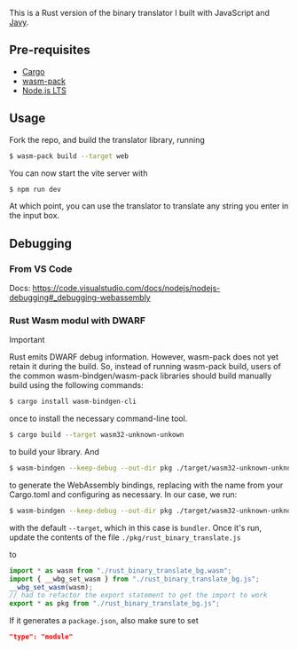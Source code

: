 This is a Rust version of the binary translator I built with JavaScript and [Javy](https://github.com/bytecodealliance/javy).

## Pre-requisites
- [Cargo](https://doc.rust-lang.org/cargo/getting-started/installation.html)
- [wasm-pack](https://github.com/rustwasm/wasm-pack)
- [Node.js LTS](https://nodejs.org/en)

## Usage

Fork the repo, and build the translator library, running
```bash
$ wasm-pack build --target web
```

You can now start the vite server with 

```bash
$ npm run dev
```

At which point, you can use the translator to translate any string you enter in the input box.

## Debugging 

### From VS Code
Docs: https://code.visualstudio.com/docs/nodejs/nodejs-debugging#_debugging-webassembly

### Rust Wasm modul with DWARF

> [!IMPORTANT]  
> Rust emits DWARF debug information. However, wasm-pack does not yet retain it during the build. So, instead of running wasm-pack build, users of the common wasm-bindgen/wasm-pack libraries should build manually build using the following commands:

```bash
$ cargo install wasm-bindgen-cli
```
once to install the necessary command-line tool.

```bash
$ cargo build --target wasm32-unknown-unkown 
```

to build your library. And

```bash
$ wasm-bindgen --keep-debug --out-dir pkg ./target/wasm32-unknown-unknown/debug/<library-name>.wasm <extra-arguments> 
```
to generate the WebAssembly bindings, replacing <library-name> with the name from your Cargo.toml and configuring <extra-arguments> as necessary.
In our case, we run:

```bash
$ wasm-bindgen --keep-debug --out-dir pkg ./target/wasm32-unknown-unknown/debug/rust_binary_translate.wasm
```
with the default `--target`, which in this case is `bundler`.
Once it's run, update the contents of the file `./pkg/rust_binary_translate.js`

to 

```javascript
import * as wasm from "./rust_binary_translate_bg.wasm";
import { __wbg_set_wasm } from "./rust_binary_translate_bg.js";
__wbg_set_wasm(wasm);
// had to refactor the export statement to get the import to work
export * as pkg from "./rust_binary_translate_bg.js";
```

If it generates a `package.json`, also make sure to set
```json
"type": "module"
```


